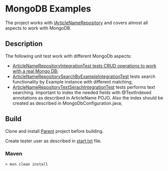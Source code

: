 # MongoDB Examples

The project works with <a href="IArticleNameRepository">IArticleNameRepository</a> and covers almost all aspects to work with MongoDB.

## Description

The following unit test work with different MongoDb aspects:
* <a href="ArticleNameRepositoryIntegrationTest.java">ArticleNameRepositoryIntegrationTest tests CRUD operations to work with a real Mongo DB;
* <a href="ArticleNameRepositorySearchByExampleIntegrationTest.java">ArticleNameRepositorySearchByExampleIntegrationTest<a> tests search functionality by Example instance with different matching;
* <a href="ArticleNameRepositoryTextSerachIntegrationTest.java">ArticleNameRepositoryTextSerachIntegrationTest</a> tests performs text searching. Important to index the needed fields with @TextIndexed annotations as described in ArticleName POJO. Also the index should be created as described in MongoDbConfiguration.java;

## Build

Clone and install <a href="https://github.com/StepanMelnik/Parent.git">Parent</a> project before building.

Create tester user as described in <a href="shell/start.txt">start.txt</a> file.


### Maven
	> mvn clean install
